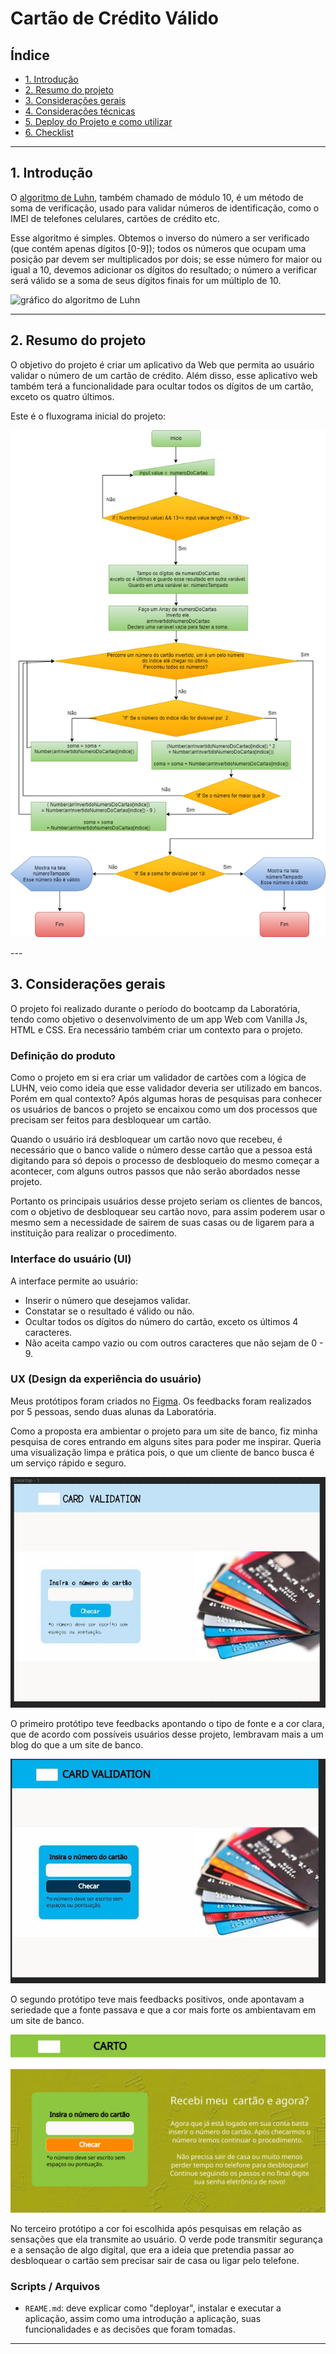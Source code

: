 # Cartão de Crédito Válido

## Índice

- [1. Introdução](#1-Introdução)
- [2. Resumo do projeto](#2-resumo-do-projeto)
- [3. Considerações gerais](#3-consideracoes-gerais)
- [4. Considerações técnicas](#4-considerações-técnicas)
- [5. Deploy do Projeto e como utilizar](#5-guias-dicas-e-leituras-complementares)
- [6. Checklist](#9-checklist)

---

## 1. Introdução

O [algoritmo de Luhn](https://en.wikipedia.org/wiki/Luhn_algorithm), também
chamado de módulo 10, é um método de soma de verificação, usado para validar
números de identificação, como o IMEI de telefones celulares, cartões de crédito
etc.

Esse algoritmo é simples. Obtemos o inverso do número a ser verificado (que
contém apenas dígitos [0-9]); todos os números que ocupam uma posição par devem
ser multiplicados por dois; se esse número for maior ou igual a 10, devemos
adicionar os dígitos do resultado; o número a verificar será válido se a soma de
seus dígitos finais for um múltiplo de 10.

![gráfico do algoritmo de
Luhn](https://www.101computing.net/wp/wp-content/uploads/Luhn-Algorithm.png)

---

## 2. Resumo do projeto
O objetivo do projeto é criar um aplicativo da Web que permita ao usuário validar 
o número de um cartão de crédito. Além disso, esse aplicativo web também terá a 
funcionalidade para ocultar todos os dígitos de um cartão, exceto os quatro últimos.

Este é o fluxograma inicial do projeto: 
<p align="center">
<img src="./imagensreadme/projetodiagram.png" alt="Fluxograma da lógica de LUHN"/>
</p>
---

## 3. Considerações gerais

O projeto foi realizado durante o período do bootcamp da Laboratória, tendo como 
objetivo o desenvolvimento de um app Web com Vanilla Js, HTML e CSS. Era necessário 
também criar um contexto para o projeto.


### Definição do produto

Como o projeto em si era criar um validador de cartões com a lógica de LUHN, veio 
como ideia que esse validador deveria ser utilizado em bancos. Porém em qual 
contexto? Após algumas horas de pesquisas para conhecer os usuários de bancos o 
projeto se encaixou como um dos processos que precisam ser feitos para desbloquear 
um cartão. 

Quando o usuário irá desbloquear um cartão novo que recebeu, é necessário que o 
banco valide o número desse cartão que a pessoa está digitando para só depois o 
processo de desbloqueio do mesmo começar a acontecer, com alguns outros passos 
que não serão abordados nesse projeto. 

Portanto os principais usuários desse projeto seriam os clientes de bancos, com 
o objetivo de desbloquear seu cartão novo, para assim poderem usar o mesmo sem a 
necessidade de sairem de suas casas ou de ligarem para a instituição para realizar 
o procedimento.

### Interface do usuário (UI)

A interface permite ao usuário:

- Inserir o número que desejamos validar.
- Constatar se o resultado é válido ou não.
- Ocultar todos os dígitos do número do cartão, exceto os últimos 4
  caracteres.
- Não aceita campo vazio ou com outros caracteres que não sejam de 0 - 9.

### UX (Design da experiência do usuário)

Meus protótipos foram criados no [Figma](https://www.figma.com/). Os feedbacks 
foram realizados por 5 pessoas, sendo duas alunas da Laboratória. 

Como a proposta era ambientar o projeto para um site de banco, fiz minha pesquisa 
de cores entrando em alguns sites para poder me inspirar. Queria uma visualização 
limpa e prática pois, o que um cliente de banco busca é um serviço rápido e seguro.  
<p align="center">
<img src="./imagensreadme/primeiro.jpg" alt="Primeiro protótipo"/>
</p>
O primeiro protótipo teve feedbacks apontando o tipo de fonte e a cor clara, que de
acordo com possíveis usuários desse projeto, lembravam mais a um blog do que a um 
site de banco.
<p align="center">
<img src="./imagensreadme/segundoprototipo.jpg" alt="Segundo protótipo"/>
</p>
O segundo protótipo teve mais feedbacks positivos, onde apontavam a seriedade que a 
fonte passava e que a cor mais forte os ambientavam em um site de banco.
<p align="center">
<img src="./imagensreadme/Group6.png" alt="Logo da Laboratória"/>
</p>
No terceiro protótipo a cor foi escolhida após pesquisas em relação as sensações 
que ela transmite ao usuário. O verde pode transmitir segurança e a sensação de algo 
digital, que era a ideia que pretendia passar ao desbloquear o cartão sem precisar sair
de casa ou ligar pelo telefone.


### Scripts / Arquivos

- `REAME.md`: deve explicar como "deployar", instalar e executar a aplicação,
  assim como uma introdução a aplicação, suas funcionalidades e as decisões que
  foram tomadas.

---